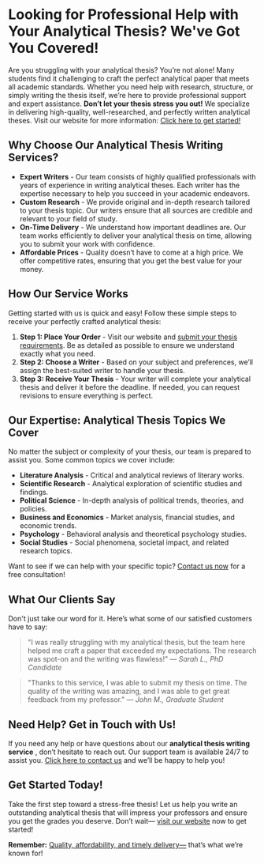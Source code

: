 # Looking for Professional Help with Your Analytical Thesis? We've Got You Covered!

Are you struggling with your analytical thesis? You’re not alone! Many students find it challenging to craft the perfect analytical paper that meets all academic standards. Whether you need help with research, structure, or simply writing the thesis itself, we’re here to provide professional support and expert assistance. **Don’t let your thesis stress you out!** We specialize in delivering high-quality, well-researched, and perfectly written analytical theses. Visit our website for more information: [Click here to get started!](https://tinyurl.com/topessay?keyword=analytical+thesis)

## Why Choose Our Analytical Thesis Writing Services?

- **Expert Writers** - Our team consists of highly qualified professionals with years of experience in writing analytical theses. Each writer has the expertise necessary to help you succeed in your academic endeavors.
- **Custom Research** - We provide original and in-depth research tailored to your thesis topic. Our writers ensure that all sources are credible and relevant to your field of study.
- **On-Time Delivery** - We understand how important deadlines are. Our team works efficiently to deliver your analytical thesis on time, allowing you to submit your work with confidence.
- **Affordable Prices** - Quality doesn’t have to come at a high price. We offer competitive rates, ensuring that you get the best value for your money.

## How Our Service Works

Getting started with us is quick and easy! Follow these simple steps to receive your perfectly crafted analytical thesis:

1. **Step 1: Place Your Order** - Visit our website and [submit your thesis requirements](https://tinyurl.com/topessay?keyword=analytical+thesis). Be as detailed as possible to ensure we understand exactly what you need.
2. **Step 2: Choose a Writer** - Based on your subject and preferences, we’ll assign the best-suited writer to handle your thesis.
3. **Step 3: Receive Your Thesis** - Your writer will complete your analytical thesis and deliver it before the deadline. If needed, you can request revisions to ensure everything is perfect.

## Our Expertise: Analytical Thesis Topics We Cover

No matter the subject or complexity of your thesis, our team is prepared to assist you. Some common topics we cover include:

- **Literature Analysis** - Critical and analytical reviews of literary works.
- **Scientific Research** - Analytical exploration of scientific studies and findings.
- **Political Science** - In-depth analysis of political trends, theories, and policies.
- **Business and Economics** - Market analysis, financial studies, and economic trends.
- **Psychology** - Behavioral analysis and theoretical psychology studies.
- **Social Studies** - Social phenomena, societal impact, and related research topics.

Want to see if we can help with your specific topic? [Contact us now](https://tinyurl.com/topessay?keyword=analytical+thesis) for a free consultation!

## What Our Clients Say

Don't just take our word for it. Here’s what some of our satisfied customers have to say:

> "I was really struggling with my analytical thesis, but the team here helped me craft a paper that exceeded my expectations. The research was spot-on and the writing was flawless!" — _Sarah L., PhD Candidate_

> "Thanks to this service, I was able to submit my thesis on time. The quality of the writing was amazing, and I was able to get great feedback from my professor." — _John M., Graduate Student_

## Need Help? Get in Touch with Us!

If you need any help or have questions about our **analytical thesis writing service** , don’t hesitate to reach out. Our support team is available 24/7 to assist you. [Click here to contact us](https://tinyurl.com/topessay?keyword=analytical+thesis) and we’ll be happy to help you!

## Get Started Today!

Take the first step toward a stress-free thesis! Let us help you write an outstanding analytical thesis that will impress your professors and ensure you get the grades you deserve. Don’t wait— [visit our website](https://tinyurl.com/topessay?keyword=analytical+thesis) now to get started!

**Remember:** [Quality, affordability, and timely delivery—](https://tinyurl.com/topessay?keyword=analytical+thesis) that’s what we’re known for!
